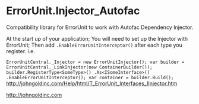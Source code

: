 ﻿# ErrorUnit.Injector_Autofac
Compatibility library for ErrorUnit to work with Autofac Dependency Injector.

At the start up of your application; You will need to set up the Injector with ErrorUnit;
Then add `.EnableErrorUnitInterceptor()` after each type you register.
i.e.

`
ErrorUnitCentral._Injector = new ErrorUnitInjector();
var builder = ErrorUnitCentral._LinkInjector(new ContainerBuilder());
builder.RegisterType<SomeType>()
       .As<ISomeInterface>()
       .EnableErrorUnitInterceptor();
var container = builder.Build();
`
http://johngoldinc.com/Help/html/T_ErrorUnit_Interfaces_IInjector.htm

http://johngoldinc.com